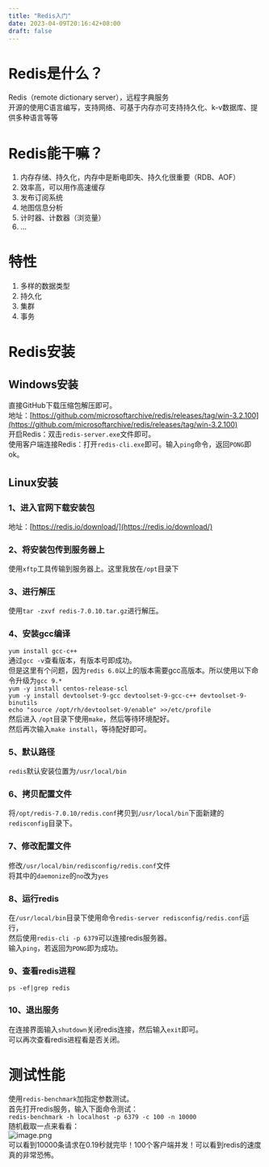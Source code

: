 ```yaml
---
title: "Redis入门"
date: 2023-04-09T20:16:42+08:00
draft: false
---
```


<a name="bdU3F"></a>

# Redis是什么？

Redis（remote dictionary server），远程字典服务<br />开源的使用C语言编写，支持网络、可基于内存亦可支持持久化、k-v数据库、提供多种语言等等
<a name="XhK28"></a>

# Redis能干嘛？

1. 内存存储、持久化，内存中是断电即失、持久化很重要（RDB、AOF）
2. 效率高，可以用作高速缓存
3. 发布订阅系统
4. 地图信息分析
5. 计时器、计数器（浏览量）
6. ...
   <a name="lDB6Q"></a>

# 特性

1. 多样的数据类型
2. 持久化
3. 集群
4. 事务
   <a name="oDGhv"></a>

# Redis安装

<a name="N4aI2"></a>

## Windows安装

直接GitHub下载压缩包解压即可。<br />地址：[https://github.com/microsoftarchive/redis/releases/tag/win-3.2.100](https://github.com/microsoftarchive/redis/releases/tag/win-3.2.100)<br />开启Redis：双击`redis-server.exe`文件即可。<br />使用客户端连接Redis：打开`redis-cli.exe`即可。输入`ping`命令，返回`PONG`即ok。
<a name="M5IP7"></a>

## Linux安装

<a name="LP3Oz"></a>

### 1、进入官网下载安装包

地址：[https://redis.io/download/](https://redis.io/download/)
<a name="LeFRj"></a>

### 2、将安装包传到服务器上

使用`xftp`工具传输到服务器上。这里我放在`/opt`目录下
<a name="JGFTx"></a>

### 3、进行解压

使用`tar -zxvf redis-7.0.10.tar.gz`进行解压。
<a name="vbDVj"></a>

### 4、安装gcc编译

`yum install gcc-c++`<br />通过`gcc -v`查看版本，有版本号即成功。<br />但是这里有个问题，因为`redis 6.0`以上的版本需要gcc高版本。所以使用以下命令升级为`gcc 9.*`<br />`yum -y install centos-release-scl`<br />`yum -y install devtoolset-9-gcc devtoolset-9-gcc-c++ devtoolset-9-binutils`<br />`echo "source /opt/rh/devtoolset-9/enable" >>/etc/profile`<br />然后进入 `/opt`目录下使用`make`，然后等待环境配好。<br />然后再次输入`make install`，等待配好即可。
<a name="rUKdc"></a>

### 5、默认路径

`redis`默认安装位置为`/usr/local/bin`
<a name="cyDDt"></a>

### 6、拷贝配置文件

将`/opt/redis-7.0.10/redis.conf`拷贝到`/usr/local/bin`下面新建的`redisconfig`目录下。
<a name="a9Z8t"></a>

### 7、修改配置文件

修改`/usr/local/bin/redisconfig/redis.conf`文件<br />将其中的`daemonize`的`no`改为`yes`
<a name="m2jF9"></a>

### 8、运行redis

在`/usr/local/bin`目录下使用命令`redis-server redisconfig/redis.conf`运行，<br />然后使用`redis-cli -p 6379`可以连接redis服务器。<br />输入`ping`，若返回为`PONG`即为成功。
<a name="ez9Qm"></a>

### 9、查看redis进程

`ps -ef|grep redis`
<a name="hiFnn"></a>

### 10、退出服务

在连接界面输入`shutdown`关闭redis连接，然后输入`exit`即可。<br />可以再次查看redis进程看是否关闭。
<a name="Ykcff"></a>

# 测试性能

使用`redis-benchmark`加指定参数测试。<br />首先打开redis服务，输入下面命令测试：<br />`redis-benchmark -h localhost -p 6379 -c 100 -n 10000`<br />随机截取一点来看看：<br />![image.png](https://cdn.nlark.com/yuque/0/2023/png/35204765/1681036770515-5c576693-ef14-4dd6-ada5-6a5e2170d026.png#averageHue=%230d0a07&clientId=u9a29a9c1-a5ab-4&from=paste&height=259&id=u907f1a0d&name=image.png&originHeight=259&originWidth=583&originalType=binary&ratio=1&rotation=0&showTitle=false&size=22224&status=done&style=none&taskId=u6bc25a98-7e01-45e1-a25b-6a62022779a&title=&width=583)<br />可以看到10000条请求在0.19秒就完毕！100个客户端并发！可以看到redis的速度真的非常恐怖。
